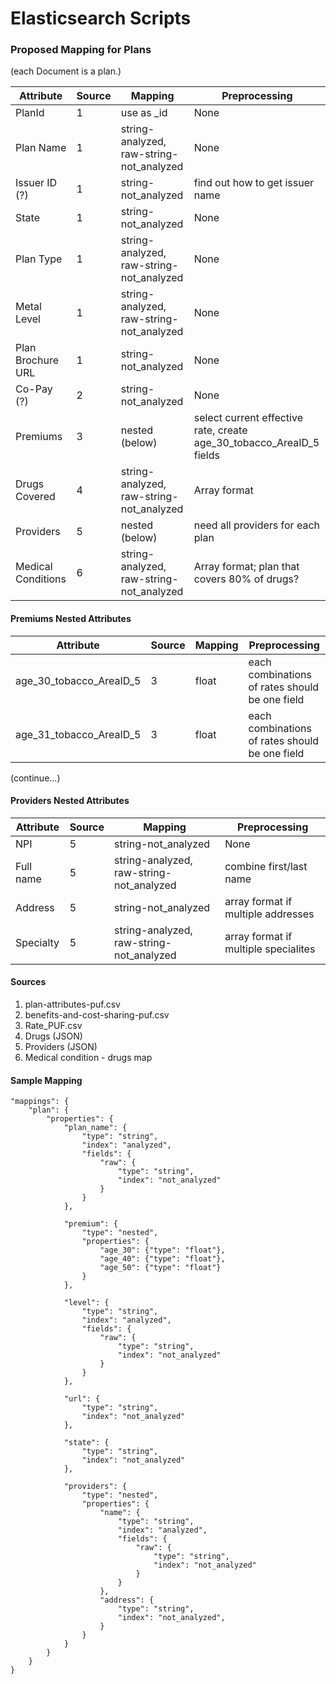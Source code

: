 # Elasticsearch Scripts

### Proposed Mapping for Plans
(each Document is a plan.)

| Attribute | Source | Mapping | Preprocessing |
|-----------|--------|---------|---------------|
| PlanId | 1 | use as _id | None |
| Plan Name | 1 | string-analyzed, raw-string-not_analyzed | None |
| Issuer ID (?) | 1 | string-not_analyzed | find out how to get issuer name |
| State  | 1 | string-not_analyzed | None |
| Plan Type | 1 | string-analyzed, raw-string-not_analyzed | None |
| Metal Level | 1 | string-analyzed, raw-string-not_analyzed | None |
| Plan Brochure URL  | 1 | string-not_analyzed | None |
| Co-Pay (?) | 2 | string-not_analyzed | None |
| Premiums | 3 | nested (below) | select current effective rate, create age_30_tobacco_AreaID_5 fields |
| Drugs Covered | 4 | string-analyzed, raw-string-not_analyzed | Array format |
| Providers | 5 | nested (below) | need all providers for each plan |
| Medical Conditions | 6 | string-analyzed, raw-string-not_analyzed | Array format; plan that covers 80% of drugs? |  

#### Premiums Nested Attributes
| Attribute | Source | Mapping | Preprocessing |
|-----------|--------|---------|---------------|
| age_30_tobacco_AreaID_5 | 3 | float | each combinations of rates should be one field |
| age_31_tobacco_AreaID_5 | 3 | float | each combinations of rates should be one field |
(continue...)

#### Providers Nested Attributes
| Attribute | Source | Mapping | Preprocessing |
|-----------|--------|---------|---------------|
| NPI | 5 | string-not_analyzed | None |
| Full name | 5 | string-analyzed, raw-string-not_analyzed | combine first/last name |
| Address | 5 | string-not_analyzed | array format if multiple addresses |
| Specialty | 5 | string-analyzed, raw-string-not_analyzed | array format if multiple specialites|

#### Sources
1. plan-attributes-puf.csv
2. benefits-and-cost-sharing-puf.csv
3. Rate_PUF.csv
4. Drugs (JSON)
5. Providers (JSON)
6. Medical condition - drugs map

#### Sample Mapping

    "mappings": {
        "plan": {
            "properties": {
                "plan_name": {
                    "type": "string",
                    "index": "analyzed",
                    "fields": {
                        "raw": {
                            "type": "string",
                            "index": "not_analyzed"
                        }
                    }                    
                },

                "premium": {
                    "type": "nested",
                    "properties": {
                        "age_30": {"type": "float"},
                        "age_40": {"type": "float"},
                        "age_50": {"type": "float"}
                    }                                        
                },

                "level": {
                    "type": "string",
                    "index": "analyzed",
                    "fields": {
                        "raw": {
                            "type": "string",
                            "index": "not_analyzed"
                        }
                    }                    
                },

                "url": {
                    "type": "string",
                    "index": "not_analyzed"
                },

                "state": {
                    "type": "string",
                    "index": "not_analyzed"
                },

                "providers": {
                    "type": "nested",
                    "properties": {
                        "name": {
                            "type": "string",
                            "index": "analyzed",
                            "fields": {
                                "raw": {
                                    "type": "string",
                                    "index": "not_analyzed"
                                }
                            }                                
                        },
                        "address": {
                            "type": "string",
                            "index": "not_analyzed",                                                       
                        }
                    }                                                                                            
                }
            }                                 
        }    
    }        
